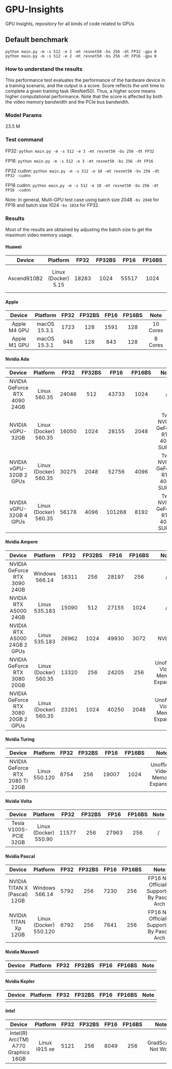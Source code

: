 # GPU-Insights
GPU Insights, repository for all kinds of code related to GPUs

## Default benchmark
```shell
python main.py -m -s 512 -e 2 -mt resnet50 -bs 256 -dt FP32 -gpu 0
python main.py -m -s 512 -e 2 -mt resnet50 -bs 256 -dt FP16 -gpu 0
```

### How to understand the results

This performance test evaluates the performance of the hardware device in a training scenario, and the output is a score. Score reflects the unit time to complete a given training task (ResNet50). Thus, a higher score means higher computational performance. Note that the score is affected by both the video memory bandwidth and the PCIe bus bandwidth.

### Model Params
23.5 M

### Test command

FP32: `python main.py -m -s 512 -e 3 -mt resnet50 -bs 256 -dt FP32`

FP16: `python main.py -m -s 512 -e 3 -mt resnet50 -bs 256 -dt FP16`

FP32 cudnn: `python main.py -m -s 512 -e 10 -mt resnet50 -bs 256 -dt FP32 -cudnn`

FP16 cudnn: `python main.py -m -s 512 -e 10 -mt resnet50 -bs 256 -dt FP16 -cudnn`

Note: In general, Multi-GPU test case using batch size 2048 `-bs 2048` for FP16 and batch size 1024 `-bs 1024` for FP32.

### Results

Most of the results are obtained by adjusting the batch size to get the maximum video memory usage.

#### Huawei

|   Device    |         Platform         | FP32  | FP32BS | FP16  | FP16BS |              Note               |
| :---------: | :----------------------: | :---: | :----: | :---: | :----: | :-----------------------------: |
| Ascend910B2 | Linux (Docker)<br />5.15 | 18283 |  1024  | 55517 |  1024  | FP16 GradScaler seems overflow. |



#### Apple

|    Device    |     Platform      | FP32 | FP32BS | FP16 | FP16BS |   Note   |
| :----------: | :---------------: | :--: | :----: | :--: | :----: | :------: |
| Apple M4 GPU | macOS<br />15.3.1 | 1723 |  128   | 1591 |  128   | 10 Cores |
| Apple M1 GPU | macOS<br />15.3.1 | 948  |  128   | 843  |  128   | 8 Cores  |



#### Nvidia Ada

|            Device            |          Platform          | FP32  | FP32BS |  FP16  | FP16BS |               Note                |
| :--------------------------: | :------------------------: | :---: | :----: | :----: | :----: | :-------------------------------: |
| NVIDIA GeForce RTX 4090 24GB |     Linux<br />560.35      | 24046 |  512   | 43733  |  1024  |                 /                 |
|       NVIDIA vGPU-32GB       | Linux (Docker)<br />560.35 | 16050 |  1024  | 28155  |  2048  | Two NVIDIA GeForce RTX 4080 SUPER |
|  NVIDIA vGPU-32GB    2 GPUs  | Linux (Docker)<br />560.35 | 30275 |  2048  | 52756  |  4096  | Two NVIDIA GeForce RTX 4080 SUPER |
|  NVIDIA vGPU-32GB    4 GPUs  | Linux (Docker)<br />560.35 | 56178 |  4096  | 101268 |  8192  | Two NVIDIA GeForce RTX 4080 SUPER |



#### Nvidia Ampere

|                 Device                 |          Platform          | FP32  | FP32BS | FP16  | FP16BS |               Note                |
| :------------------------------------: | :------------------------: | :---: | :----: | :---: | :----: | :-------------------------------: |
|      NVIDIA GeForce RTX 3090 24GB      |    Windows<br />566.14     | 16311 |  256   | 28197 |  256   |                 /                 |
|         NVIDIA RTX A5000 24GB          |     Linux<br />535.183     | 15090 |  512   | 27155 |  1024  |                 /                 |
|    NVIDIA RTX A5000 24GB    2 GPUs     |     Linux<br />535.183     | 26962 |  1024  | 49930 |  3072  |              NVLink               |
|      NVIDIA GeForce RTX 3080 20GB      | Linux (Docker)<br />560.35 | 13320 |  256   | 24205 |  256   | Unofficial Video Memory Expansion |
| NVIDIA GeForce RTX 3080 20GB    2 GPUs | Linux (Docker)<br />560.35 | 23261 |  1024  | 40250 |  2048  | Unofficial Video Memory Expansion |



#### Nvidia Turing

|             Device              |      Platform      | FP32 | FP32BS | FP16  | FP16BS |               Note                |
| :-----------------------------: | :----------------: | :--: | :----: | :---: | :----: | :-------------------------------: |
| NVIDIA GeForce RTX 2080 Ti 22GB | Linux<br />550.120 | 8754 |  256   | 19007 |  1024  | Unofficial Video Memory Expansion |



#### Nvidia Volta

|        Device         |          Platform          | FP32  | FP32BS | FP16  | FP16BS | Note |
| :-------------------: | :------------------------: | :---: | :----: | :---: | :----: | :--: |
| Tesla V100S-PCIE 32GB | Linux (Docker)<br />550.90 | 11577 |  256   | 27963 |  256   |  /   |



#### Nvidia Pascal

|            Device            |          Platform           | FP32 | FP32BS | FP16 | FP16BS |                     Note                     |
| :--------------------------: | :-------------------------: | :--: | :----: | :--: | :----: | :------------------------------------------: |
| NVIDIA TITAN X (Pascal) 12GB |     Windows<br />566.14     | 5792 |  256   | 7230 |  256   | FP16 Not Officially Supported By Pascal Arch |
|     NVIDIA TITAN Xp 12GB     | Linux (Docker)<br />550.120 | 6792 |  256   | 7641 |  256   | FP16 Not Officially Supported By Pascal Arch |



#### Nvidia Maxwell

| Device | Platform | FP32 | FP32BS | FP16 | FP16BS | Note |
| :----: | :------: | :--: | :----: | :--: | :----: | :--: |
|        |          |      |        |      |        |      |



#### Nvidia Kepler

| Device | Platform | FP32 | FP32BS | FP16 | FP16BS | Note |
| :----: | :------: | :--: | :----: | :--: | :----: | :--: |
|        |          |      |        |      |        |      |



#### Intel

|               Device                |      Platform      | FP32 | FP32BS | FP16 | FP16BS |        Note         |
| :---------------------------------: | :----------------: | :--: | :----: | :--: | :----: | :-----------------: |
| Intel(R) Arc(TM) A770 Graphics 16GB | Linux<br />i915 xe | 5121 |  256   | 8049 |  256   | GradScaler Not Work |
